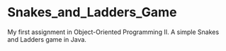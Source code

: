 # Snakes_and_Ladders_Game
My first assignment in Object-Oriented Programming II. A simple Snakes and Ladders game in Java.
